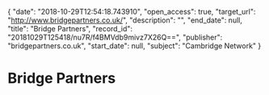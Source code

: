{
  "date": "2018-10-29T12:54:18.743910", 
  "open_access": true, 
  "target_url": "http://www.bridgepartners.co.uk/", 
  "description": "", 
  "end_date": null, 
  "title": "Bridge Partners", 
  "record_id": "20181029T125418/nu7R/f4BMVdb9mivz7X26Q==", 
  "publisher": "bridgepartners.co.uk", 
  "start_date": null, 
  "subject": "Cambridge Network"
}

# Bridge Partners


